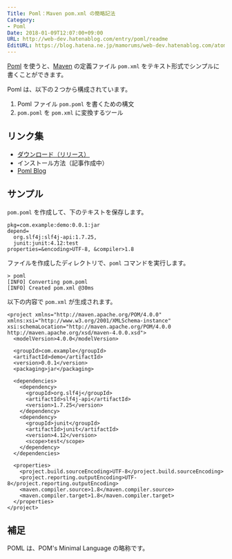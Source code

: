 ```yaml
---
Title: Poml：Maven pom.xml の簡略記法
Category:
- Poml
Date: 2018-01-09T12:07:00+09:00
URL: http://web-dev.hatenablog.com/entry/poml/readme
EditURL: https://blog.hatena.ne.jp/mamorums/web-dev.hatenablog.com/atom/entry/8599973812335360855
---
```


[Poml](https://github.com/mamorum/poml) を使うと、[Maven](https://maven.apache.org/index.html) の定義ファイル `pom.xml` をテキスト形式でシンプルに書くことができます。

Poml は、以下の２つから構成されています。

1. Poml ファイル `pom.poml` を書くための構文
2. `pom.poml` を `pom.xml` に変換するツール


## リンク集
- [ダウンロード（リリース）](https://github.com/mamorum/poml/releases)
- インストール方法（記事作成中）
- [Poml Blog](http://java-poml.blogspot.com/)


## サンプル
`pom.poml` を作成して、下のテキストを保存します。

```
pkg=com.example:demo:0.0.1:jar
depend=
  org.slf4j:slf4j-api:1.7.25,
  junit:junit:4.12:test
properties=&encoding>UTF-8, &compiler>1.8
```

ファイルを作成したディレクトリで、`poml` コマンドを実行します。

```
> poml
[INFO] Converting pom.poml
[INFO] Created pom.xml @30ms
```

以下の内容で `pom.xml` が生成されます。

```
<project xmlns="http://maven.apache.org/POM/4.0.0" xmlns:xsi="http://www.w3.org/2001/XMLSchema-instance" xsi:schemaLocation="http://maven.apache.org/POM/4.0.0 http://maven.apache.org/xsd/maven-4.0.0.xsd">
  <modelVersion>4.0.0</modelVersion>

  <groupId>com.example</groupId>
  <artifactId>demo</artifactId>
  <version>0.0.1</version>
  <packaging>jar</packaging>

  <dependencies>
    <dependency>
      <groupId>org.slf4j</groupId>
      <artifactId>slf4j-api</artifactId>
      <version>1.7.25</version>
    </dependency>
    <dependency>
      <groupId>junit</groupId>
      <artifactId>junit</artifactId>
      <version>4.12</version>
      <scope>test</scope>
    </dependency>
  </dependencies>

  <properties>
    <project.build.sourceEncoding>UTF-8</project.build.sourceEncoding>
    <project.reporting.outputEncoding>UTF-8</project.reporting.outputEncoding>
    <maven.compiler.source>1.8</maven.compiler.source>
    <maven.compiler.target>1.8</maven.compiler.target>
  </properties>
</project>
```


## 補足
POML は、POM's Minimal Language の略称です。
